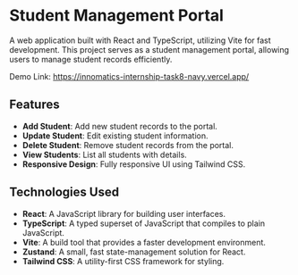 # Student Management Portal

A web application built with React and TypeScript, utilizing Vite for fast development. This project serves as a student management portal, allowing users to manage student records efficiently.

Demo Link: https://innomatics-internship-task8-navy.vercel.app/

## Features

- **Add Student**: Add new student records to the portal.
- **Update Student**: Edit existing student information.
- **Delete Student**: Remove student records from the portal.
- **View Students**: List all students with details.
- **Responsive Design**: Fully responsive UI using Tailwind CSS.

## Technologies Used

- **React**: A JavaScript library for building user interfaces.
- **TypeScript**: A typed superset of JavaScript that compiles to plain JavaScript.
- **Vite**: A build tool that provides a faster development environment.
- **Zustand**: A small, fast state-management solution for React.
- **Tailwind CSS**: A utility-first CSS framework for styling.

